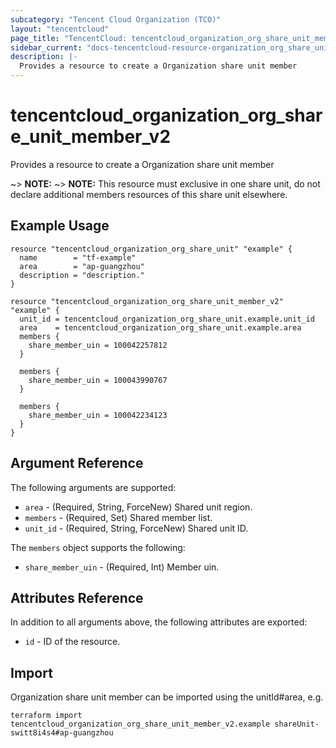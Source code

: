 ```yaml
---
subcategory: "Tencent Cloud Organization (TCO)"
layout: "tencentcloud"
page_title: "TencentCloud: tencentcloud_organization_org_share_unit_member_v2"
sidebar_current: "docs-tencentcloud-resource-organization_org_share_unit_member_v2"
description: |-
  Provides a resource to create a Organization share unit member
---
```


# tencentcloud_organization_org_share_unit_member_v2

Provides a resource to create a Organization share unit member

~> **NOTE:** ~> **NOTE:** This resource must exclusive in one share unit, do not declare additional members resources of this share unit elsewhere.

## Example Usage

```hcl
resource "tencentcloud_organization_org_share_unit" "example" {
  name        = "tf-example"
  area        = "ap-guangzhou"
  description = "description."
}

resource "tencentcloud_organization_org_share_unit_member_v2" "example" {
  unit_id = tencentcloud_organization_org_share_unit.example.unit_id
  area    = tencentcloud_organization_org_share_unit.example.area
  members {
    share_member_uin = 100042257812
  }

  members {
    share_member_uin = 100043990767
  }

  members {
    share_member_uin = 100042234123
  }
}
```

## Argument Reference

The following arguments are supported:

* `area` - (Required, String, ForceNew) Shared unit region.
* `members` - (Required, Set) Shared member list.
* `unit_id` - (Required, String, ForceNew) Shared unit ID.

The `members` object supports the following:

* `share_member_uin` - (Required, Int) Member uin.

## Attributes Reference

In addition to all arguments above, the following attributes are exported:

* `id` - ID of the resource.




## Import

Organization share unit member can be imported using the unitId#area, e.g.

```
terraform import tencentcloud_organization_org_share_unit_member_v2.example shareUnit-switt8i4s4#ap-guangzhou
```

